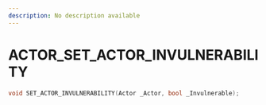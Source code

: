 ```yaml
---
description: No description available 
---
```


# ACTOR\_SET_ACTOR_INVULNERABILITY

```cpp
void SET_ACTOR_INVULNERABILITY(Actor _Actor, bool _Invulnerable);
```
